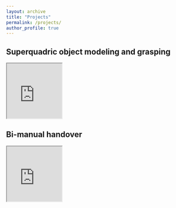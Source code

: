 ```yaml
---
layout: archive
title: "Projects"
permalink: /projects/
author_profile: true
---
```

## Superquadric object modeling and grasping
<html>
<body>
  <p>

<iframe width="150" src="https://www.youtube.com/watch?v=dfYdBQ-mBJQ&feature=youtu.be">
</iframe>
  </p>
</body>
</html>

## Bi-manual handover
<html>
<body>
<p>

<iframe width="150" src="https://www.youtube.com/watch?v=be27-FGU-Sk">
</iframe>
</p>
</body>
</html>

